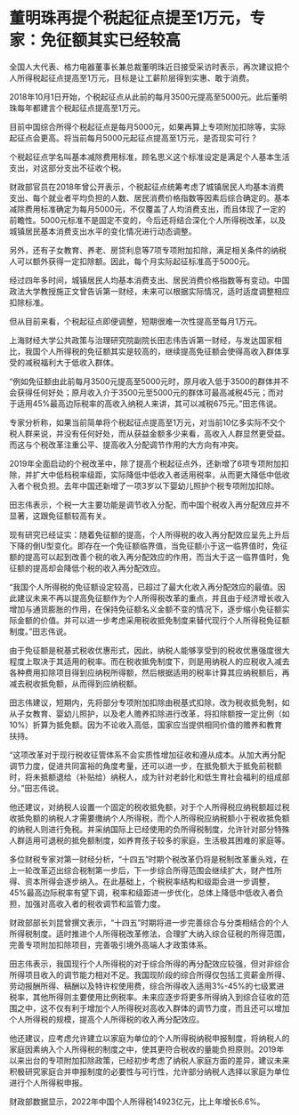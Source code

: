 # 董明珠再提个税起征点提至1万元，专家：免征额其实已经较高

全国人大代表、格力电器董事长兼总裁董明珠近日接受采访时表示，再次建议把个人所得税起征点提高至1万元，目标是让工薪阶层得到实惠、敢于消费。

2018年10月1日开始，个税起征点从此前的每月3500元提高至5000元。此后董明珠每年都建言个税起征点提高至1万元。

目前中国综合所得个税起征点是每月5000元，如果再算上专项附加扣除等，实际起征点会更高。将当前每月5000元起征点提高至1万元，是否现实可行？

个税起征点学名叫基本减除费用标准，顾名思义这个标准设定是满足个人基本生活支出，对这部分支出不征收个税。

财政部官员在2018年曾公开表示，个税起征点统筹考虑了城镇居民人均基本消费支出、每个就业者平均负担的人数、居民消费价格指数等因素后综合确定的。基本减除费用标准确定为每月5000元，不仅覆盖了人均消费支出，而且体现了一定的前瞻性。5000元标准不是固定不变的，今后还将结合深化个人所得税改革，以及城镇居民基本消费支出水平的变化情况进行动态调整。

另外，还有子女教育、养老、房贷利息等7项专项附加扣除，满足相关条件的纳税人可以额外获得一定扣除额。因此，每个月实际起征标准高于5000元。

经过四年多时间，城镇居民人均基本消费支出、居民消费价格指数等有变动。中国政法大学教授施正文曾告诉第一财经，未来可以根据实际情况，适时适度调整相应扣除标准。

但从目前来看，个税起征点即便调整，短期很难一次性提高至每月1万元。

上海财经大学公共政策与治理研究院副院长田志伟告诉第一财经，与发达国家相比，我国个人所得税的免征额其实是较高的，继续提高免征额会使得高收入群体享受的减税福利大于低收入群体。

“例如免征额由此前每月3500元提高至5000元时，原月收入低于3500的群体并不会获得任何好处；原月收入介于3500元至5000元的群体可最高减税45元；而对于适用45%最高边际税率的高收入纳税人来讲，其可以减税675元。”田志伟说。

专家分析称，如果当前简单将个税起征点提高至1万元，对当前10亿多实际不交个税人群来说，并没有任何好处，而从获益金额多少来看，高收入人群显然更受益。而这与个税改革注重公平、提高收入分配调节作用的大方向有冲突。

2019年全面启动的个税改革中，除了提高个税起征点外，还新增了6项专项附加扣除，并扩大中低档税率级距，实际降低中低收入者适用税率，从而更大降低中低收入者个税负担。去年中国还新增了一项3岁以下婴幼儿照护个税专项附加扣除。

田志伟表示，个税一大主要功能是调节收入分配，而中国个税收入再分配效应并不显著，这跟免征额较高有关。

现有研究已经证实：随着免征额的提高，个人所得税的收入再分配效应呈先上升后下降的倒U型变化。即存在一个免征额临界值，当免征额小于这一临界值时，免征额的提高可以起到改善个税的收入再分配效应的作用，而当大于这一临界值时，免征额的提高却会降低个税的收入再分配效应。

“我国个人所得税的免征额设定较高，已超过了最大化收入再分配效应的最值。因此建议未来不再以提高免征额作为个人所得税改革的重点，并且由于经济增长收入增加与通货膨胀的作用，在保持免征额名义金额不变的情况下，逐步缩小免征额实际金额的价值。并可以进一步考虑采用税收抵免制度来替代现行个人所得税免征额制度。”田志伟说。

由于免征额是税基式税收优惠形式，因此，纳税人能够享受到的税收优惠强度很大程度上取决于其适用的税率。而在税收抵免制度下，则是用纳税人的应税收入减去各种费用扣除项目得到应纳税所得额，然后根据适用的税率计算其应纳税额后，再减去税收抵免额，从而得到应纳税额。

田志伟建议，短期内，先将部分专项附加扣除由税基式扣除，改为税收抵免制，如从子女教育、婴幼儿照护，以及老人赡养扣除进行改革，将扣除额按一定比例（如10%）折算为抵免额。因为不论收入高低，国家应当提供相同价值的赡养和教育扶持。

“这项改革对于现行税收征管体系不会实质性增加征收和遵从成本。从加大再分配调节力度，促进共同富裕的角度考量，还可以进一步，在抵免额大于抵免前税额时，将未抵额退给（补贴给）纳税人，成为针对老龄化和低生育社会福利的组成部分。”田志伟说。

他还建议，对纳税人设置一个固定的税收抵免额，对于个人所得税应纳税额超过税收抵免额的纳税人才需要缴纳个人所得税，而个人所得税应纳税额小于税收抵免额的纳税人则进行免税。并采纳国际上已经使用的负所得税制度，允许针对部分特殊人群适用可退税的抵免额制度，如养育孩子较多的家庭，生活极其困难的家庭等。

多位财税专家对第一财经分析，“十四五”时期个税改革仍将是税制改革重头戏，在上一轮改革迈出综合税制第一步后，下一步综合所得范围会继续扩大，财产性所得、资本所得会逐步纳入。在此基础上，个税税率结构和级距会进一步调整，45%最高边际税率有望下调，税率和级距进一步优化，总体上降低中低收入者负担，加强对高收入者的税收调节和监管力度。

财政部部长刘昆曾撰文表示，“十四五”时期将进一步完善综合与分类相结合的个人所得税制度。适时推进个人所得税改革修法，合理扩大纳入综合征税的所得范围，完善专项附加扣除项目，完善吸引境外高端人才政策体系。

田志伟表示，我国现行个人所得税的对于综合所得的再分配效应较强，但对非综合所得项目收入的调节能力相对不足。我国现阶段的综合所得仅包括工资薪金所得、劳动报酬所得、稿酬以及特许权使用费，综合所得收入适用3%-45%的七级累进税率，其他所得则主要使用比例税率。未来应逐步将更多所得纳入到综合征收的范围之中，这不仅有利于增加个人所得税对高收入群体的调节力度，而且还可以增加个人所得税的规模，提高个人所得税的收入再分配效应。

他还建议，应考虑允许建立以家庭为单位的个人所得税纳税申报制度，将纳税人的家庭因素纳入个人所得税的制度之中，使其更符合税收的量能负担原则。2019年以来出台的专项附加扣除政策，已经初步考虑了纳税人家庭方面的差异，建议未来积极研究家庭合并申报制度的必要性与可行性，允许部分纳税人选择以家庭为单位进行个人所得税申报。

财政部数据显示，2022年中国个人所得税14923亿元，比上年增长6.6%。

